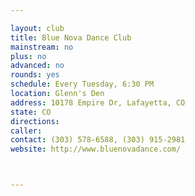 ```yaml
---

layout: club
title: Blue Nova Dance Club
mainstream: no
plus: no
advanced: no
rounds: yes
schedule: Every Tuesday, 6:30 PM
location: Glenn's Den
address: 10178 Empire Dr, Lafayetta, CO
state: CO
directions: 
caller: 
contact: (303) 578-6588, (303) 915-2981
website: http://www.bluenovadance.com/



---
```


